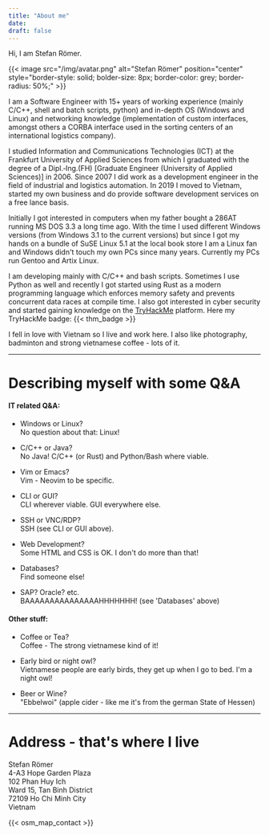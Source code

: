 ```yaml
---
title: "About me"
date:
draft: false
---
```


Hi, I am Stefan Römer.

{{< image src="/img/avatar.png" alt="Stefan Römer" position="center" style="border-style: solid; bolder-size: 8px; border-color: grey; border-radius: 50%;" >}}

I am a Software Engineer with 15+ years of working experience (mainly C/C++, shell and batch
scripts, python) and in-depth OS (Windows and Linux) and networking knowledge (implementation of
custom interfaces, amongst others a CORBA interface used in the sorting centers of an international
logistics company).

I studied Information and Communications Technologies (ICT) at the Frankfurt University of Applied Sciences
from which I graduated with the degree of a Dipl.&#x2011;Ing.(FH) [Graduate Engineer (University of Applied Sciences)]
in 2006. Since 2007 I did work as a development engineer in the field of industrial and logistics automation.
In 2019 I moved to Vietnam, started my own business and do provide software development services on a free
lance basis.

Initially I got interested in computers when my father bought a 286AT running MS DOS 3.3 a long time ago.
With the time I used different Windows versions (from Windows 3.1 to the current versions) but since I
got my hands on a bundle of SuSE Linux 5.1 at the local book store I am a Linux fan and Windows didn't
touch my own PCs since many years. Currently my PCs run Gentoo and Artix Linux.

I am developing mainly with C/C++ and bash scripts. Sometimes I use Python as well and recently I got started
using Rust as a modern programming language which enforces memory safety and prevents concurrent data races at
compile time. I also got interested in cyber security and started gaining knowledge on the
[TryHackMe](https://www.tryhackme.com) platform. Here my TryHackMe badge: {{< thm_badge >}}

I fell in love with Vietnam so I live and work here. I also like photography, badminton and strong vietnamese coffee - lots of it.

---

# Describing myself with some Q&A

#### IT related Q&A:

 - Windows or Linux?  
   No question about that: Linux!

 - C/C++ or Java?  
   No Java! C/C++ (or Rust) and Python/Bash where viable.

 - Vim or Emacs?  
   Vim - Neovim to be specific.

 - CLI or GUI?  
   CLI wherever viable. GUI everywhere else.

 - SSH or VNC/RDP?  
   SSH (see CLI or GUI above).

 - Web Development?  
   Some HTML and CSS is OK. I don't do more than that!

 - Databases?  
   Find someone else!

 - SAP? Oracle? etc.  
   BAAAAAAAAAAAAAAAHHHHHHH! (see 'Databases' above)

#### Other stuff:

 - Coffee or Tea?  
   Coffee - The strong vietnamese kind of it!

 - Early bird or night owl?  
   Vietnamese people are early birds, they get up when I go to bed. I'm a night owl!

 - Beer or Wine?  
   "Ebbelwoi" (apple cider - like me it's from the german State of Hessen)

---

# Address - that's where I live

Stefan Römer  
4-A3 Hope Garden Plaza  
102 Phan Huy Ich  
Ward 15, Tan Binh District  
72109 Ho Chi Minh City  
Vietnam

{{< osm_map_contact >}}

